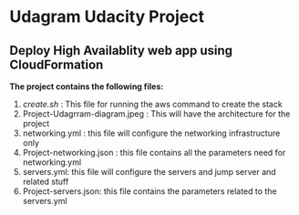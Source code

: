 # Udagram Udacity Project 
## Deploy High Availablity web app using CloudFormation

**The project contains the following files:**

1. *create.sh* : This file for running the aws command to create the stack
2. Project-Udagrram-diagram.jpeg : This will have the architecture for the project
3. networking.yml : this file will configure the networking infrastructure only
4. Project-networking.json : this file contains all the parameters need for networking.yml
5. servers.yml: this file will configure the servers and jump server and related stuff
6. Project-servers.json: this file contains the parameters related to the servers.yml 
